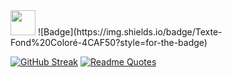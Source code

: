 <img src="https://raw.githubusercontent.com/innng/innng/master/assets/kyubey.gif" height="40" />
![Badge](https://img.shields.io/badge/Texte-Fond%20Coloré-4CAF50?style=for-the-badge)

[![GitHub Streak](https://streak-stats.demolab.com?user=zoyern&theme=nord&border_radius=10&date_format=j%20M%5B%20Y%5D&mode=weekly&card_width=600&card_height=100&dates=4C566A&hide_current_streak=true&hide_longest_streak=true)](https://git.io/streak-stats)
[![Readme Quotes](https://quotes-github-readme.vercel.app/api?type=horizontal&theme=nord)](https://github.com/piyushsuthar/github-readme-quotes)
